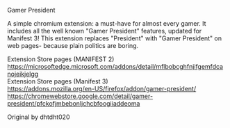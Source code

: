 Gamer President

A simple chromium extension: a must-have for almost every gamer. It includes all the well known "Gamer President" features, updated for Manifest 3! This extension replaces "President" with "Gamer President" on web pages- because plain politics are boring.

Extension Store pages (MANIFEST 2)
<br>
https://microsoftedge.microsoft.com/addons/detail/mflbobcghfnjifgemfdcanojeikjelgg
<br>
Extension Store pages (Manifest 3)
<br>
https://addons.mozilla.org/en-US/firefox/addon/gamer-president/
https://chromewebstore.google.com/detail/gamer-president/pfckofjmbebonljchcbfoogiiaddeoma

Original by dhtdht020
